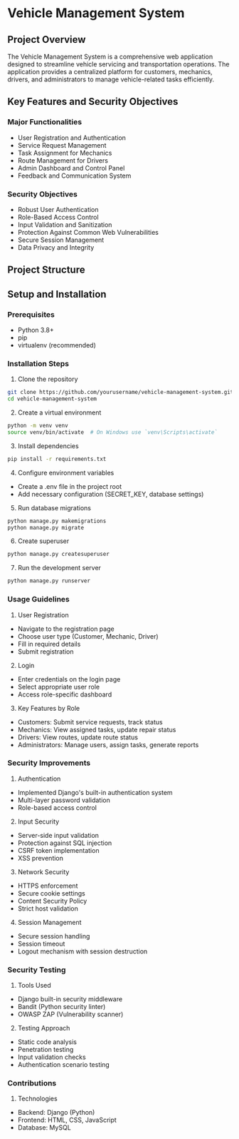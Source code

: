 # Vehicle Management System

## Project Overview

The Vehicle Management System is a comprehensive web application designed to streamline vehicle servicing and transportation operations. The application provides a centralized platform for customers, mechanics, drivers, and administrators to manage vehicle-related tasks efficiently.

## Key Features and Security Objectives

### Major Functionalities
- User Registration and Authentication
- Service Request Management
- Task Assignment for Mechanics
- Route Management for Drivers
- Admin Dashboard and Control Panel
- Feedback and Communication System

### Security Objectives
- Robust User Authentication
- Role-Based Access Control
- Input Validation and Sanitization
- Protection Against Common Web Vulnerabilities
- Secure Session Management
- Data Privacy and Integrity

## Project Structure


## Setup and Installation

### Prerequisites
- Python 3.8+
- pip
- virtualenv (recommended)

### Installation Steps
1. Clone the repository
```bash
git clone https://github.com/yourusername/vehicle-management-system.git
cd vehicle-management-system    
```

2. Create a virtual environment
```bash
python -m venv venv
source venv/bin/activate  # On Windows use `venv\Scripts\activate`
```

3. Install dependencies
```bash
pip install -r requirements.txt
```

4. Configure environment variables
- Create a .env file in the project root
- Add necessary configuration (SECRET_KEY, database settings)

5. Run database migrations
```bash
python manage.py makemigrations
python manage.py migrate
```

6. Create superuser
```bash
python manage.py createsuperuser
```

7. Run the development server
```bash
python manage.py runserver
```

### Usage Guidelines
1. User Registration
- Navigate to the registration page
- Choose user type (Customer, Mechanic, Driver)
- Fill in required details
- Submit registration

2. Login
- Enter credentials on the login page
- Select appropriate user role
- Access role-specific dashboard

3. Key Features by Role
- Customers: Submit service requests, track status
- Mechanics: View assigned tasks, update repair status
- Drivers: View routes, update route status
- Administrators: Manage users, assign tasks, generate reports

### Security Improvements
1. Authentication
- Implemented Django's built-in authentication system
- Multi-layer password validation
- Role-based access control

2. Input Security
- Server-side input validation
- Protection against SQL injection
- CSRF token implementation
- XSS prevention

3. Network Security
- HTTPS enforcement
- Secure cookie settings
- Content Security Policy
- Strict host validation

4. Session Management
- Secure session handling
- Session timeout
- Logout mechanism with session destruction

### Security Testing
1. Tools Used
- Django built-in security middleware
- Bandit (Python security linter)
- OWASP ZAP (Vulnerability scanner)

2. Testing Approach
- Static code analysis
- Penetration testing
- Input validation checks
- Authentication scenario testing

### Contributions
1. Technologies
* Backend: Django (Python)
* Frontend: HTML, CSS, JavaScript
* Database: MySQL
